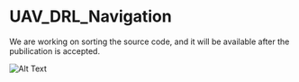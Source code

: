 # UAV_DRL_Navigation

We are working on sorting the source code, and it will be available after the pubilication is accepted.

![Alt Text](https://github.com/Han-Adam/UAV_DRL_Navigation/Video/test.jpg)
